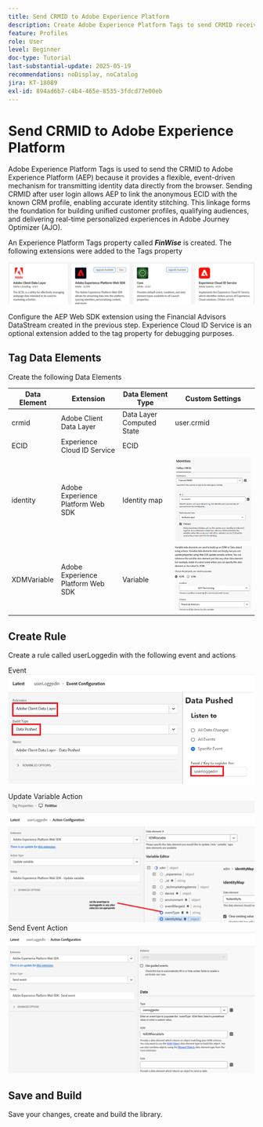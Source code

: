 ```yaml
---
title: Send CRMID to Adobe Experience Platform
description: Create Adobe Experience Platform Tags to send CRMID received from the browser to Adobe Experience Platform
feature: Profiles
role: User
level: Beginner
doc-type: Tutorial
last-substantial-update: 2025-05-19
recommendations: noDisplay, noCatalog
jira: KT-18089
exl-id: 894ad6b7-c4b4-465e-8535-3fdcd77e00eb
---
```

# Send CRMID to Adobe Experience Platform

Adobe Experience Platform Tags is used to send the CRMID to Adobe Experience Platform (AEP) because it provides a flexible, event-driven mechanism for transmitting identity data directly from the browser. Sending CRMID after user login allows AEP to link the anonymous ECID with the known CRM profile, enabling accurate identity stitching. This linkage forms the foundation for building unified customer profiles, qualifying audiences, and delivering real-time personalized experiences in Adobe Journey Optimizer (AJO).

An Experience Platform Tags property called _**FinWise**_ is created. The following extensions were added to the Tags property

![tags-extensions](assets/tags-extensions.png)

Configure the AEP Web SDK extension using the Financial Advisors DataStream created in the previous step.
Experience Cloud ID Service is an optional extension added to the tag property for debugging purposes.

## Tag Data Elements

Create the following Data Elements

| Data Element | Extension                         | Data Element Type         | Custom Settings                        |
|--------------|-----------------------------------|---------------------------|----------------------------------------|
| crmid        | Adobe Client Data Layer           | Data Layer Computed State | user.crmid                             |
| ECID         | Experience Cloud ID Service       | ECID                      |                                        |
| identity     | Adobe Experience Platform Web SDK | Identity map              | ![image](assets/identity-settings.png) |
| XDMVariable  | Adobe Experience Platform Web SDK | Variable                  | ![image](assets/xdmvariable.png)       |

## Create Rule

Create a rule called userLoggedin with the following event and actions

Event
![event](assets/data-pushed-event.png)

Update Variable Action
![update-variable](assets/update-variable.png)
Send Event Action
![send-event](assets/send-event.png)

## Save and Build

Save your changes, create and build the library.

